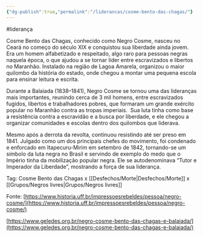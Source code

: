 ```yaml
---
{"dg-publish":true,"permalink":"/liderancas/cosme-bento-das-chagas/"}
---
```


#liderança 

Cosme Bento das Chagas, conhecido como Negro Cosme, nasceu no Ceará no começo do século XIX e conquistou sua liberdade ainda jovem. Era um homem alfabetizado e respeitado, algo raro para pessoas negras naquela época, o que ajudou a se tornar líder entre escravizados e libertos no Maranhão. Instalado na região de Lagoa Amarela, organizou o maior quilombo da história do estado, onde chegou a montar uma pequena escola para ensinar leitura e escrita.

Durante a Balaiada (1838–1841), Negro Cosme se tornou uma das lideranças mais importantes, reunindo cerca de 3 mil homens, entre escravizados fugidos, libertos e trabalhadores pobres, que formaram um grande exército popular no Maranhão contra as tropas imperiais.  Sua luta tinha como base a resistência contra a escravidão e a busca por liberdade, e ele chegou a organizar comunidades e escolas dentro dos quilombos que liderava.

Mesmo após a derrota da revolta, continuou resistindo até ser preso em 1841. Julgado como um dos principais chefes do movimento, foi condenado e enforcado em Itapecuru-Mirim em setembro de 1842, tornando-se um símbolo da luta negra no Brasil e servindo de exemplo do medo que o Império tinha da mobilização popular negra. Ele se autodenominava “Tutor e Imperador da Liberdade”, mostrando a força de sua liderança.

Tag: Cosme Bento das Chagas x [[Desfechos/Morte\|Desfechos/Morte]] x [[Grupos/Negros livres\|Grupos/Negros livres]] 

Fonte: [https://www.historia.uff.br/impressoesrebeldes/pessoa/negro-cosme/](https://www.historia.uff.br/impressoesrebeldes/pessoa/negro-cosme/)

[https://www.geledes.org.br/negro-cosme-bento-das-chagas-e-balaiada/](https://www.geledes.org.br/negro-cosme-bento-das-chagas-e-balaiada/)